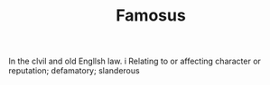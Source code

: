 ---
title: Famosus
letter: F
permalink: "/definitions/bld-famosus.html"
body: In the clvil and old Engllsh law. i Relating to or affecting character or reputation;
  defamatory; slanderous
published_at: '2018-07-07'
source: Black's Law Dictionary 2nd Ed (1910)
layout: post
---